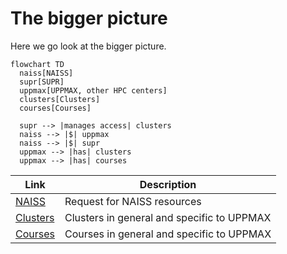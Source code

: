 # The bigger picture

Here we go look at the bigger picture.

```mermaid
flowchart TD
  naiss[NAISS]
  supr[SUPR]
  uppmax[UPPMAX, other HPC centers]
  clusters[Clusters]
  courses[Courses]

  supr --> |manages access| clusters
  naiss --> |$| uppmax
  naiss --> |$| supr
  uppmax --> |has| clusters
  uppmax --> |has| courses
```

Link                                                                          |Description
------------------------------------------------------------------------------|--------------------------------------------------------------------------
[NAISS](../sessions/naiss.md)                                                 |Request for NAISS resources
[Clusters](../sessions/clusters.md)                                           |Clusters in general and specific to UPPMAX
[Courses](../sessions/courses.md)                                             |Courses in general and specific to UPPMAX
